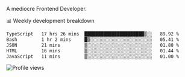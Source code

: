 A mediocre Frontend Developer.

📊 Weekly development breakdown
<!--START_SECTION:waka-->

```txt
TypeScript   17 hrs 26 mins  ██████████████████████▒░░   89.92 %
Bash         1 hr 2 mins     █▒░░░░░░░░░░░░░░░░░░░░░░░   05.41 %
JSON         21 mins         ▒░░░░░░░░░░░░░░░░░░░░░░░░   01.88 %
HTML         16 mins         ▒░░░░░░░░░░░░░░░░░░░░░░░░   01.44 %
JavaScript   11 mins         ▒░░░░░░░░░░░░░░░░░░░░░░░░   01.00 %
```

<!--END_SECTION:waka-->

<img src="https://gpvc.arturio.dev/iqbalfasri" alt="Profile views"/>
